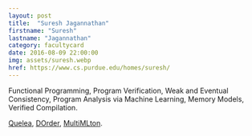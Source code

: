 ```yaml
---
layout: post
title:  "Suresh Jagannathan"
firstname: "Suresh"
lastname: "Jagannathan"
category: facultycard
date: 2016-08-09 22:00:00
img: assets/suresh.webp
href: https://www.cs.purdue.edu/homes/suresh/
---
```


Functional Programming, Program Verification, Weak and Eventual
Consistency, Program Analysis via Machine Learning, Memory Models,
Verified Compilation.

[Quelea](https://gowthamk.github.io/Quelea),
[DOrder](https://github.com/rowangithub/DOrder),
[MultiMLton](https://multimlton.cs.purdue.edu/mML/Welcome.html).
<!-- [CompCertTSO](https://www.cl.cam.ac.uk/~pes20/CompCertTSO/doc/),
[Catalyst](https://github.com/gowthamk/catalyst). -->

